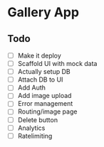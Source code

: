 # Gallery App

## Todo

- [ ] Make it deploy
- [ ] Scaffold UI with mock data
- [ ] Actually setup DB
- [ ] Attach DB to UI
- [ ] Add Auth
- [ ] Add image upload
- [ ] Error management
- [ ] Routing/image page
- [ ] Delete button
- [ ] Analytics
- [ ] Ratelimiting
